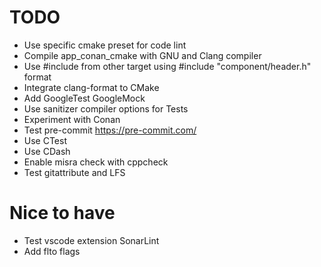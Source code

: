 # TODO

- Use specific cmake preset for code lint
- Compile app_conan_cmake with GNU and Clang compiler
- Use #include from other target using #include "component/header.h" format
- Integrate clang-format to CMake
- Add GoogleTest GoogleMock
- Use sanitizer compiler options for Tests
- Experiment with Conan
- Test pre-commit https://pre-commit.com/
- Use CTest
- Use CDash
- Enable misra check with cppcheck
- Test gitattribute and LFS

# Nice to have

- Test vscode extension SonarLint
- Add flto flags
